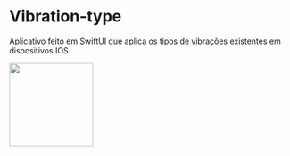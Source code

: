 # Vibration-type

Aplicativo feito em SwiftUI que aplica os tipos de vibrações existentes em dispositivos IOS.

<img src="https://user-images.githubusercontent.com/58487111/202017770-3c4b64ec-9d80-47d2-88f5-28213f9be015.png" width="150" />
